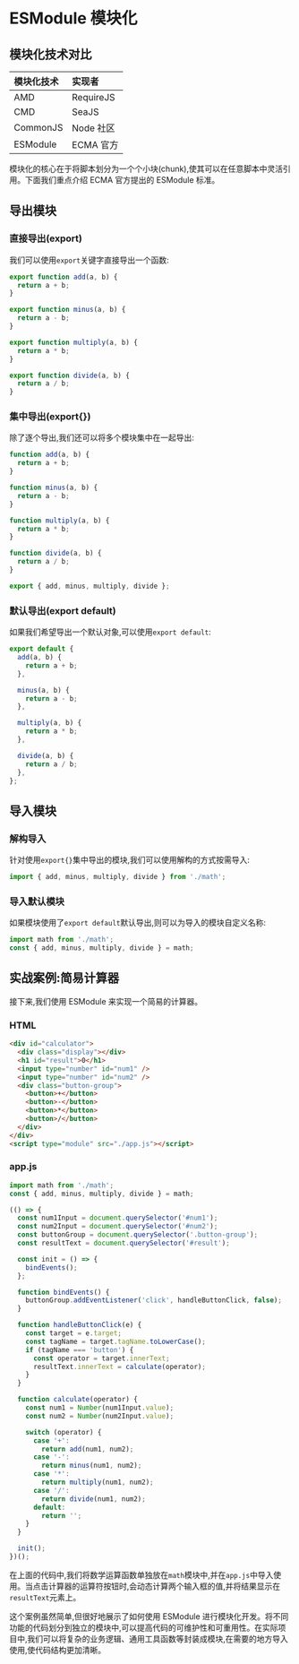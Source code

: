 # ESModule 模块化

## 模块化技术对比

| 模块化技术 | 实现者    |
| :--------- | :-------- |
| AMD        | RequireJS |
| CMD        | SeaJS     |
| CommonJS   | Node 社区 |
| ESModule   | ECMA 官方 |

模块化的核心在于将脚本划分为一个个小块(chunk),使其可以在任意脚本中灵活引用。下面我们重点介绍 ECMA 官方提出的 ESModule 标准。

## 导出模块

### 直接导出(export)

我们可以使用`export`关键字直接导出一个函数:

```javascript
export function add(a, b) {
  return a + b;
}

export function minus(a, b) {
  return a - b;
}

export function multiply(a, b) {
  return a * b;
}

export function divide(a, b) {
  return a / b;
}
```

### 集中导出(export{})

除了逐个导出,我们还可以将多个模块集中在一起导出:

```javascript
function add(a, b) {
  return a + b;
}

function minus(a, b) {
  return a - b;
}

function multiply(a, b) {
  return a * b;
}

function divide(a, b) {
  return a / b;
}

export { add, minus, multiply, divide };
```

### 默认导出(export default)

如果我们希望导出一个默认对象,可以使用`export default`:

```javascript
export default {
  add(a, b) {
    return a + b;
  },

  minus(a, b) {
    return a - b;
  },

  multiply(a, b) {
    return a * b;
  },

  divide(a, b) {
    return a / b;
  },
};
```

## 导入模块

### 解构导入

针对使用`export{}`集中导出的模块,我们可以使用解构的方式按需导入:

```javascript
import { add, minus, multiply, divide } from './math';
```

### 导入默认模块

如果模块使用了`export default`默认导出,则可以为导入的模块自定义名称:

```javascript
import math from './math';
const { add, minus, multiply, divide } = math;
```

## 实战案例:简易计算器

接下来,我们使用 ESModule 来实现一个简易的计算器。

### HTML

```html
<div id="calculator">
  <div class="display"></div>
  <h1 id="result">0</h1>
  <input type="number" id="num1" />
  <input type="number" id="num2" />
  <div class="button-group">
    <button>+</button>
    <button>-</button>
    <button>*</button>
    <button>/</button>
  </div>
</div>
<script type="module" src="./app.js"></script>
```

### app.js

```javascript
import math from './math';
const { add, minus, multiply, divide } = math;

(() => {
  const num1Input = document.querySelector('#num1');
  const num2Input = document.querySelector('#num2');
  const buttonGroup = document.querySelector('.button-group');
  const resultText = document.querySelector('#result');

  const init = () => {
    bindEvents();
  };

  function bindEvents() {
    buttonGroup.addEventListener('click', handleButtonClick, false);
  }

  function handleButtonClick(e) {
    const target = e.target;
    const tagName = target.tagName.toLowerCase();
    if (tagName === 'button') {
      const operator = target.innerText;
      resultText.innerText = calculate(operator);
    }
  }

  function calculate(operator) {
    const num1 = Number(num1Input.value);
    const num2 = Number(num2Input.value);

    switch (operator) {
      case '+':
        return add(num1, num2);
      case '-':
        return minus(num1, num2);
      case '*':
        return multiply(num1, num2);
      case '/':
        return divide(num1, num2);
      default:
        return '';
    }
  }

  init();
})();
```

在上面的代码中,我们将数学运算函数单独放在`math`模块中,并在`app.js`中导入使用。当点击计算器的运算符按钮时,会动态计算两个输入框的值,并将结果显示在`resultText`元素上。

这个案例虽然简单,但很好地展示了如何使用 ESModule 进行模块化开发。将不同功能的代码划分到独立的模块中,可以提高代码的可维护性和可重用性。在实际项目中,我们可以将复杂的业务逻辑、通用工具函数等封装成模块,在需要的地方导入使用,使代码结构更加清晰。

